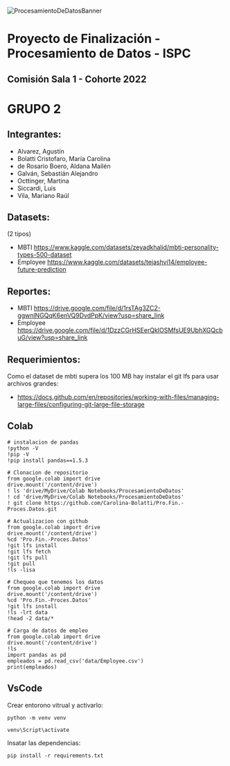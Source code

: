 ![ProcesamientoDeDatosBanner](https://github.com/Carolina-Bolatti/Pro.Fin.-Proces.Datos/assets/105814132/5023ef12-6b6a-4671-bcbd-30c84e0193d8)

# Proyecto de Finalización - Procesamiento de Datos - ISPC

## Comisión Sala 1 - Cohorte 2022

# GRUPO 2

## Integrantes:
* Alvarez, Agustín
* Bolatti Cristofaro, María Carolina
* de Rosario Boero, Aldana Mailén
* Galván, Sebastián Alejandro
* Octtinger, Martina
* Siccardi, Luis
* Vila, Mariano Raúl

## Datasets:
(2 tipos)
* MBTI https://www.kaggle.com/datasets/zeyadkhalid/mbti-personality-types-500-dataset
* Employee https://www.kaggle.com/datasets/tejashvi14/employee-future-prediction

## Reportes:
* MBTI https://drive.google.com/file/d/1rsTAg3ZC2-ggwnlNGQqK6enVQ9DvdPpK/view?usp=share_link
* Employee https://drive.google.com/file/d/1DzzCGrHSEerQkIOSMfsUE9UbhXGQcbuG/view?usp=share_link

## Requerimientos:
Como el dataset de mbti supera los 100 MB hay instalar el git lfs para usar archivos grandes:
* https://docs.github.com/en/repositories/working-with-files/managing-large-files/configuring-git-large-file-storage

## Colab
```
# instalacion de pandas
!python -V
!pip -V
!pip install pandas==1.5.3
```

```
# Clonacion de repositorio
from google.colab import drive
drive.mount('/content/drive')
! ls 'drive/MyDrive/Colab Notebooks/ProcesamientoDeDatos'
! cd 'drive/MyDrive/Colab Notebooks/ProcesamientoDeDatos'
! git clone https://github.com/Carolina-Bolatti/Pro.Fin.-Proces.Datos.git
```

```
# Actualizacion con github
from google.colab import drive
drive.mount('/content/drive')
%cd 'Pro.Fin.-Proces.Datos'
!git lfs install
!git lfs fetch
!git lfs pull
!git pull
!ls -lisa
```

```
# Chequeo que tenemos los datos
from google.colab import drive
drive.mount('/content/drive')
%cd 'Pro.Fin.-Proces.Datos'
!git lfs install
!ls -lrt data
!head -2 data/*
```

```
# Carga de datos de empleo
from google.colab import drive
drive.mount('/content/drive')
!ls
import pandas as pd
empleados = pd.read_csv('data/Employee.csv')
print(empleados)

```

## VsCode

Crear entorono vitrual y activarlo:

```
python -m venv venv
```
```
venv\Script\activate
```

Insatar las dependencias:
```
pip install -r requirements.txt
```
